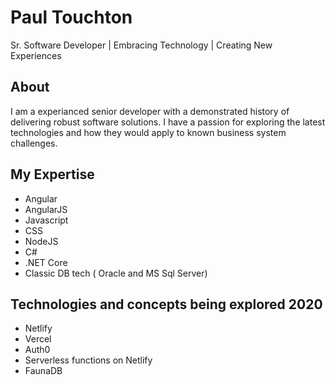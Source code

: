 # Paul Touchton 
Sr. Software Developer | Embracing Technology | Creating New Experiences

## About
I am a experianced senior developer with a demonstrated history of delivering robust software solutions. I have a passion for exploring
the latest technologies and how they would apply to known business system challenges.

## My Expertise
- Angular 
- AngularJS
- Javascript
- CSS
- NodeJS
- C#
- .NET Core
- Classic DB tech ( Oracle and MS Sql Server)

## Technologies and concepts being explored 2020
- Netlify 
- Vercel
- Auth0
- Serverless functions on Netlify
- FaunaDB
